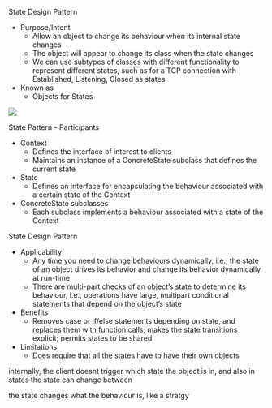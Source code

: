 State Design Pattern
- Purpose/Intent
	- Allow an object to change its behaviour when its internal state changes
	- The object will appear to change its class when the state changes
	- We can use subtypes of classes with different functionality to represent different states, such as for a TCP connection with Established, Listening, Closed as states
- Known as
	- Objects for States

![](2022-09-07-14-36-08.png)

State Pattern - Participants
- Context
	- Defines the interface of interest to clients
	- Maintains an instance of a ConcreteState subclass that defines the current state
- State
	- Defines an interface for encapsulating the behaviour associated with a certain state of the Context
- ConcreteState subclasses
	- Each subclass implements a behaviour associated with a state of the Context

State Design Pattern
- Applicability
	- Any time you need to change behaviours dynamically, i.e., the state of an object drives its behavior and change its behavior dynamically at run-time
	- There are multi-part checks of an object’s state to determine its behaviour, i.e., operations have large, multipart conditional statements that depend on the object’s state
- Benefits
	- Removes case or if/else statements depending on state, and replaces them with function calls; makes the state transitions explicit; permits states to be shared
- Limitations
	- Does require that all the states have to have their own objects


internally, the client doesnt trigger which state the object is in, and
also in states the state can change between

the state changes what the behaviour is, like a stratgy